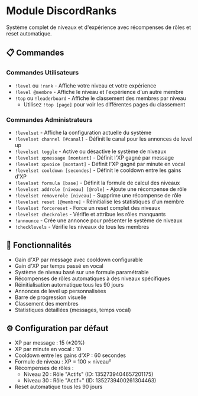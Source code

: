 # Module DiscordRanks

Système complet de niveaux et d'expérience avec récompenses de rôles et reset automatique.

## 📋 Commandes

### Commandes Utilisateurs
- `!level` ou `!rank` - Affiche votre niveau et votre expérience
- `!level @membre` - Affiche le niveau et l'expérience d'un autre membre
- `!top` ou `!leaderboard` - Affiche le classement des membres par niveau
  - Utilisez `!top [page]` pour voir les différentes pages du classement

### Commandes Administrateurs
- `!levelset` - Affiche la configuration actuelle du système
- `!levelset channel [#canal]` - Définit le canal pour les annonces de level up
- `!levelset toggle` - Active ou désactive le système de niveaux
- `!levelset xpmessage [montant]` - Définit l'XP gagné par message
- `!levelset xpvoice [montant]` - Définit l'XP gagné par minute en vocal
- `!levelset cooldown [secondes]` - Définit le cooldown entre les gains d'XP
- `!levelset formula [base]` - Définit la formule de calcul des niveaux
- `!levelset addrole [niveau] [@role]` - Ajoute une récompense de rôle
- `!levelset removerole [niveau]` - Supprime une récompense de rôle
- `!levelset reset [@membre]` - Réinitialise les statistiques d'un membre
- `!levelset forcereset` - Force un reset complet des niveaux
- `!levelset checkroles` - Vérifie et attribue les rôles manquants
- `!announce` - Crée une annonce pour présenter le système de niveaux
- `!checklevels` - Vérifie les niveaux de tous les membres

## 🔧 Fonctionnalités

- Gain d'XP par message avec cooldown configurable
- Gain d'XP par temps passé en vocal
- Système de niveau basé sur une formule paramétrable
- Récompenses de rôles automatiques à des niveaux spécifiques
- Réinitialisation automatique tous les 90 jours
- Annonces de level up personnalisées
- Barre de progression visuelle
- Classement des membres
- Statistiques détaillées (messages, temps vocal)

## ⚙️ Configuration par défaut

- XP par message : 15 (±20%)
- XP par minute en vocal : 10
- Cooldown entre les gains d'XP : 60 secondes
- Formule de niveau : XP = 100 × niveau²
- Récompenses de rôles :
  - Niveau 20 : Rôle "Actifs" (ID: 1352739404657201175)
  - Niveau 30 : Rôle "Actif+" (ID: 1352739400261304463)
- Reset automatique tous les 90 jours 